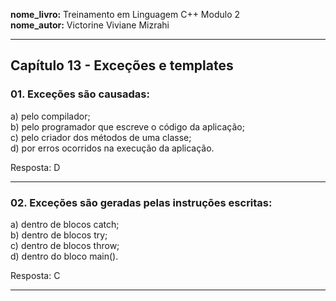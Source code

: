 **nome_livro:** Treinamento em Linguagem C++ Modulo 2  
**nome_autor:** Victorine Viviane Mizrahi  


---

## Capítulo 13 - Exceções e templates


### 01. Exceções são causadas:

a) pelo compilador;  
b) pelo programador que escreve o código da aplicação;  
c) pelo criador dos métodos de uma classe;  
d) por erros ocorridos na execução da aplicação.  

Resposta: D

---

### 02. Exceções são geradas pelas instruções escritas:

a) dentro de blocos catch;  
b) dentro de blocos try;  
c) dentro de blocos throw;  
d) dentro do bloco main().  


Resposta: C

---